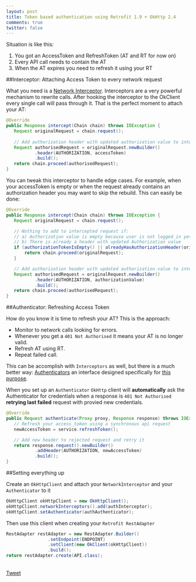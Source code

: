 ```yaml
---
layout: post
title: Token based authentication using Retrofit 1.9 + OkHttp 2.4
comments: true
twitter: false 
---
```


Situation is like this: 

  1. You got an AccessToken and RefreshToken (AT and RT for now on)
  2. Every API call needs to contain the AT 
  3. When the AT expires you need to refresh it using your RT
  

##Interceptor: Attaching Access Token to every network request

What you need is a [Network Interceptor][ref1].
Interceptors are a very powerful mechanism to rewrite calls. After hooking the interceptor to the OkClient every single call will pass through it. That is the perfect moment to attach your AT:

```java
@Override
public Response intercept(Chain chain) throws IOException {
   Request originalRequest = chain.request();
 
   // Add authorization header with updated authorization value to intercepted request
   Request authorisedRequest = originalRequest.newBuilder()
           .header(AUTHORIZATION, accessToken)
           .build();
   return chain.proceed(authorisedRequest);
}
```

You can tweak this interceptor to handle edge cases. For example, when your accessToken is empty or when the request already contains an authorization header you may want to skip the rebuild. This can easily be done:

```java
@Override
public Response intercept(Chain chain) throws IOException {
   Request originalRequest = chain.request();

   // Nothing to add to intercepted request if:
   // a) Authorization value is empty because user is not logged in yet
   // b) There is already a header with updated Authorization value
   if (authorizationTokenIsEmpty() || alreadyHasAuthorizationHeader(originalRequest)) {
       return chain.proceed(originalRequest);
   }

   // Add authorization header with updated authorization value to intercepted request
   Request authorisedRequest = originalRequest.newBuilder()
           .header(AUTHORIZATION, authorizationValue)
           .build();
   return chain.proceed(authorisedRequest);
}
```

##Authenticator: Refreshing Access Token

How do you know it is time to refresh your AT? This is the approach:

* Monitor to network calls looking for errors.
* Whenever you get a `401 Not Authorised` it means your AT is no longer valid.
* Refresh AT using RT.
* Repeat failed call.

This can be accomplish with `Interceptors` as well, but there is a much better way: [Authenticators][ref2] an interface designed specifically for [this purpose][ref3].

When you set up an `Authenticator` `OkHttp` client will **automatically** ask the Authenticator for credentials when a response is `401 Not Authorised` **retrying last failed** request with provied new credentials.

```java
@Override
public Request authenticate(Proxy proxy, Response response) throws IOException {
   // Refresh your access_token using a synchronous api request
   newAccessToken = service.refreshToken();

   // Add new header to rejected request and retry it
   return response.request().newBuilder()
           .addHeader(AUTHORIZATION, newAccessToken)
           .build();
}
```

##Setting everything up

Create an `OkHttpClient` and attach your `NetworkInterceptor` and your `Authenticator` to it

```java
OkHttpClient okHttpClient = new OkHttpClient();
okHttpClient.networkInterceptors().add(authInterceptor);
okHttpClient.setAuthenticator(authAuthenticator);

```

Then use this client when creating your `Retrofit RestAdapter`

```java
RestAdapter restAdapter = new RestAdapter.Builder()
                .setEndpoint(ENDPOINT)
                .setClient(new OkClient(okHttpClient))
                .build();
return restAdapter.create(API.class);
```


[ref1]: https://github.com/square/okhttp/wiki/Interceptors#network-interceptors
[ref2]: http://square.github.io/okhttp/javadoc/com/squareup/okhttp/Authenticator.html
[ref3]: https://github.com/square/okhttp/wiki/Recipes#handling-authentication


<br/>
<a href="https://twitter.com/share" class="twitter-share-button" data-url="lgvalle.github.io/2015/07/27/okhttp-authentication/" data-via="lgvalle" data-size="large">Tweet</a>
